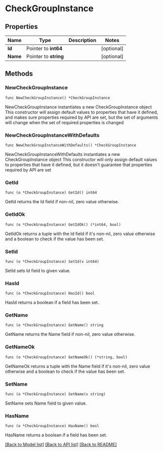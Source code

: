 # CheckGroupInstance

## Properties

Name | Type | Description | Notes
------------ | ------------- | ------------- | -------------
**Id** | Pointer to **int64** |  | [optional] 
**Name** | Pointer to **string** |  | [optional] 

## Methods

### NewCheckGroupInstance

`func NewCheckGroupInstance() *CheckGroupInstance`

NewCheckGroupInstance instantiates a new CheckGroupInstance object
This constructor will assign default values to properties that have it defined,
and makes sure properties required by API are set, but the set of arguments
will change when the set of required properties is changed

### NewCheckGroupInstanceWithDefaults

`func NewCheckGroupInstanceWithDefaults() *CheckGroupInstance`

NewCheckGroupInstanceWithDefaults instantiates a new CheckGroupInstance object
This constructor will only assign default values to properties that have it defined,
but it doesn't guarantee that properties required by API are set

### GetId

`func (o *CheckGroupInstance) GetId() int64`

GetId returns the Id field if non-nil, zero value otherwise.

### GetIdOk

`func (o *CheckGroupInstance) GetIdOk() (*int64, bool)`

GetIdOk returns a tuple with the Id field if it's non-nil, zero value otherwise
and a boolean to check if the value has been set.

### SetId

`func (o *CheckGroupInstance) SetId(v int64)`

SetId sets Id field to given value.

### HasId

`func (o *CheckGroupInstance) HasId() bool`

HasId returns a boolean if a field has been set.

### GetName

`func (o *CheckGroupInstance) GetName() string`

GetName returns the Name field if non-nil, zero value otherwise.

### GetNameOk

`func (o *CheckGroupInstance) GetNameOk() (*string, bool)`

GetNameOk returns a tuple with the Name field if it's non-nil, zero value otherwise
and a boolean to check if the value has been set.

### SetName

`func (o *CheckGroupInstance) SetName(v string)`

SetName sets Name field to given value.

### HasName

`func (o *CheckGroupInstance) HasName() bool`

HasName returns a boolean if a field has been set.


[[Back to Model list]](../README.md#documentation-for-models) [[Back to API list]](../README.md#documentation-for-api-endpoints) [[Back to README]](../README.md)


